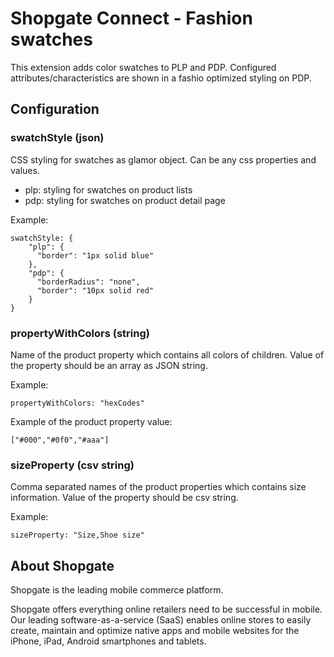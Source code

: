 # Shopgate Connect - Fashion swatches

This extension adds color swatches to PLP and PDP. Configured attributes/characteristics are shown in a fashio optimized styling on PDP.

## Configuration
### swatchStyle (json)
CSS styling for swatches as glamor object. Can be any css properties and values.
- plp: styling for swatches on product lists
- pdp: styling for swatches on product detail page

Example:
```
swatchStyle: {
    "plp": {
      "border": "1px solid blue"
    },
    "pdp": {
      "borderRadius": "none",
      "border": "10px solid red"
    }
}
```

### propertyWithColors (string)
Name of the product property which contains all colors of children.
Value of the property should be an array as JSON string.

Example:
```
propertyWithColors: "hexCodes"
```

Example of the product property value:
```
["#000","#0f0","#aaa"]
```

### sizeProperty (csv string)
Comma separated names of the product properties which contains size information.
Value of the property should be csv string.

Example:
```
sizeProperty: "Size,Shoe size"
```

## About Shopgate

Shopgate is the leading mobile commerce platform.

Shopgate offers everything online retailers need to be successful in mobile. Our leading
software-as-a-service (SaaS) enables online stores to easily create, maintain and optimize native
apps and mobile websites for the iPhone, iPad, Android smartphones and tablets.
